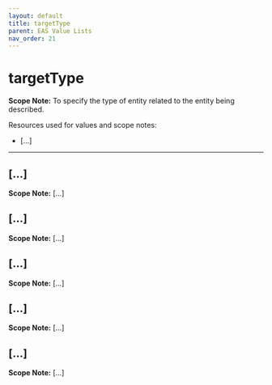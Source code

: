 ```yaml
---
layout: default
title: targetType
parent: EAS Value Lists
nav_order: 21
---
```


# targetType

**Scope Note:**
To specify the type of entity related to the entity being described. 

Resources used for values and scope notes:
 - [...]
 
---

## [...]

**Scope Note:**
[...]

## [...]

**Scope Note:**
[...]

## [...]

**Scope Note:**
[...]

## [...]

**Scope Note:**
[...]

## [...]

**Scope Note:**
[...]
